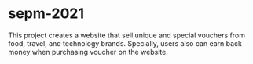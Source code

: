 # sepm-2021

This project creates a website that sell unique and special vouchers from food, travel, and technology brands. Specially, users also can earn back money when purchasing voucher on the website.
